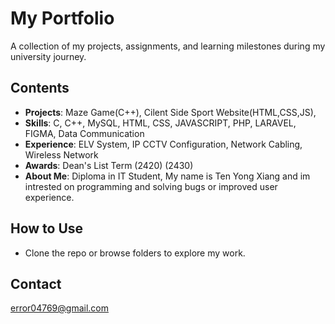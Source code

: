 # My Portfolio  

A collection of my projects, assignments, and learning milestones during my university journey.  

## Contents  
- **Projects**: Maze Game(C++), Cilent Side Sport Website(HTML,CSS,JS),  
- **Skills**: C, C++, MySQL, HTML, CSS, JAVASCRIPT, PHP, LARAVEL, FIGMA, Data Communication
- **Experience**: ELV System, IP CCTV Configuration, Network Cabling, Wireless Network
- **Awards**: Dean's List Term (2420) (2430) 
- **About Me**: Diploma in IT Student, My name is Ten Yong Xiang and im intrested on programming and solving bugs or improved user experience.  

## How to Use
- Clone the repo or browse folders to explore my work.

## Contact  
error04769@gmail.com 
